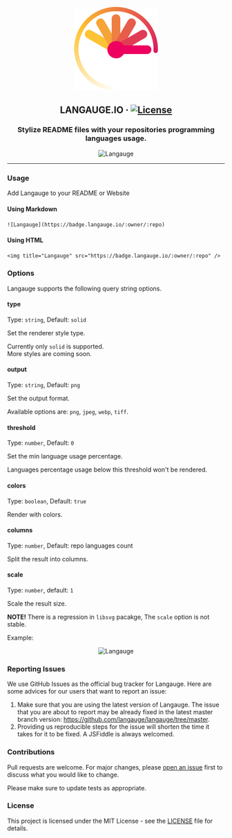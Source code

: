 <p align="center">
    <img title="langauge" src="https://raw.githubusercontent.com/langauge/langauge/master/assets/langauge_logo.png"/>
</p>
<h2 align="center">
LANGAUGE.IO &middot; <a href="https://github.com/langauge/langauge/blob/master/LICENSE"><img title="License" src="https://img.shields.io/badge/license-MIT-blue.svg"></a>
</h2>
<h3 align="center">
Stylize README files with your repositories programming languages usage.
</h3>
<p align="center">
<img title="Langauge" src="https://badge.langauge.io/langauge/langauge" />
</p>

---

### Usage

Add Langauge to your README or Website

#### Using Markdown

`![Langauge](https://badge.langauge.io/:owner/:repo)`

#### Using HTML

`<img title="Langauge" src="https://badge.langauge.io/:owner/:repo" />`

### Options

Langauge supports the following query string options.

#### type

Type: `string`, Default: `solid`

Set the renderer style type.

Currently only `solid` is supported.  
More styles are coming soon.

#### output

Type: `string`, Default: `png`

Set the output format.

Available options are: `png`, `jpeg`, `webp`, `tiff`.

#### threshold

Type: `number`, Default: `0`

Set the min language usage percentage.

Languages percentage usage below this threshold won't be rendered.

#### colors

Type: `boolean`, Default: `true`

Render with colors.

#### columns

Type: `number`, Default: repo languages count

Split the result into columns.

#### scale

Type: `number`, default: `1`

Scale the result size.

**NOTE!** There is a regression in `libsvg` pacakge, The `scale` option is not stable.

Example:

<p align="center">
<img title="Langauge" src="https://badge.langauge.io/langauge/langauge?columns=2&colors=false" />
</p>

### Reporting Issues

We use GitHub Issues as the official bug tracker for Langauge. Here are some advices for our users that want to report an issue:

1. Make sure that you are using the latest version of Langauge. The issue that you are about to report may be already fixed in the latest master branch version: https://github.com/langauge/langauge/tree/master.
2. Providing us reproducible steps for the issue will shorten the time it takes for it to be fixed. A JSFiddle is always welcomed.

### Contributions

Pull requests are welcome. For major changes, please [open an issue](https://github.com/langauge/langauge/issues/new/choose) first to discuss what you would like to change.

Please make sure to update tests as appropriate.

### License

This project is licensed under the MIT License - see the [LICENSE](LICENSE) file for details.